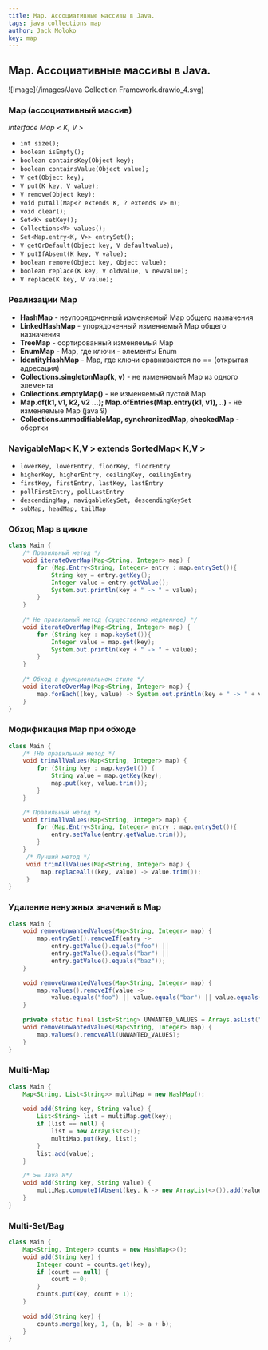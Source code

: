 ```yaml
---
title: Map. Ассоциативные массивы в Java.
tags: java collections map
author: Jack Moloko
key: map
---
```


## Map. Ассоциативные массивы в Java.

<!--more-->

![Image](/images/Java Collection Framework.drawio_4.svg)

### Map (ассоциативный массив)

_interface Map < K, V >_

* `int size();`
* `boolean isEmpty();`
* `boolean containsKey(Object key);`
* `boolean containsValue(Object value);`
* `V get(Object key);`
* `V put(K key, V value);`
* `V remove(Object key);`
* `void putAll(Map<? extends K, ? extends V> m);`
* `void clear();`
* `Set<K> setKey();`
* `Collections<V> values();`
* `Set<Map.entry<K, V>> entrySet();`
* `V getOrDefault(Object key, V defaultvalue);`
* `V putIfAbsent(K key, V value);`
* `boolean remove(Object key, Object value);`
* `boolean replace(K key, V oldValue, V newValue);`
* `V replace(K key, V value);`

### Реализации Map
* **HashMap** - неупорядоченный изменяемый Map общего назначения
* **LinkedHashMap** - упорядоченный изменяемый Map общего назначения
* **TreeMap** - сортированный изменяемый Map
* **EnumMap** - Map, где ключи - элементы Enum
* **IdentityHashMap** - Map, где ключи сравниваются по == (открытая адресация)
* **Collections.singletonMap(k, v)** - не изменяемый Map из одного элемента
* **Collections.emptyMap()** - не изменяемый пустой Map
* **Map.of(k1, v1, k2, v2 ...); Map.ofEntries(Map.entry(k1, v1), ..)** - не изменяемые Map (java 9)
* **Collections.unmodifiableMap, synchronizedMap, checkedMap** - обертки

### NavigableMap< K,V > extends SortedMap< K,V >
* `lowerKey, lowerEntry, floorKey, floorEntry`
* `higherKey, higherEntry, ceilingKey, ceilingEntry`
* `firstKey, firstEntry, lastKey, lastEntry`
* `pollFirstEntry, pollLastEntry`
* `descendingMap, navigableKeySet, descendingKeySet`
* `subMap, headMap, tailMap`

### Обход Map в цикле
```java
class Main {
    /* Правильный метод */
    void iterateOverMap(Map<String, Integer> map) {
        for (Map.Entry<String, Integer> entry : map.entrySet()){
            String key = entry.getKey();
            Integer value = entry.getValue();
            System.out.println(key + " -> " + value);
        }
    }
    
    /* Не правильный метод (существенно медленнее) */
    void iterateOverMap(Map<String, Integer> map) {
        for (String key : map.keySet()){
            Integer value = map.get(key);
            System.out.println(key + " -> " + value);
        }
    }
    
    /* Обход в функциональном стиле */
    void iterateOverMap(Map<String, Integer> map) {
        map.forEach((key, value) -> System.out.println(key + " -> " + value));
    }
}
```
### Модификация Map при обходе
```java
class Main {
    /* !Не правильный метод */
    void trimAllValues(Map<String, Integer> map) {
        for (String key : map.keySet()) {
            String value = map.getKey(key);
            map.put(key, value.trim());
        }
    }

    /* Правильный метод */
    void trimAllValues(Map<String, Integer> map) {
        for (Map.Entry<String, Integer> entry : map.entrySet()){
            entry.setValue(entry.getValue.trim());
        }
    }
     /* Лучший метод */
     void trimAllValues(Map<String, Integer> map) {
         map.replaceAll((key, value) -> value.trim());
     }
}
```
### Удаление ненужных значений в Map
```java
class Main {
    void removeUnwantedValues(Map<String, Integer> map) {
        map.entrySet().removeIf(entry -> 
            entry.getValue().equals("foo") ||
            entry.getValue().equals("bar") ||
            entry.getValue().equals("baz"));
    }

    void removeUnwantedValues(Map<String, Integer> map) {
        map.values().removeIf(value -> 
            value.equals("foo") || value.equals("bar") || value.equals("baz"));
    }
    
    private static final List<String> UNWANTED_VALUES = Arrays.asList("foo", "bar", "baz");
    void removeUnwantedValues(Map<String, Integer> map) {
        map.values().removeAll(UNWANTED_VALUES);
    }
}
```
### Multi-Map
```java
class Main {
    Map<String, List<String>> multiMap = new HashMap();
    
    void add(String key, String value) {
        List<String> list = multiMap.get(key);
        if (list == null) {
            list = new ArrayList<>();
            multiMap.put(key, list);
        }
        list.add(value);
    }

    /* >= Java 8*/
    void add(String key, String value) {
        multiMap.computeIfAbsent(key, k -> new ArrayList<>()).add(value);
    }
}
```
### Multi-Set/Bag
```java
class Main {
    Map<String, Integer> counts = new HashMap<>();
    void add(String key) {
        Integer count = counts.get(key);
        if (count == null) {
            count = 0;
        }
        counts.put(key, count + 1);
    }
    
    void add(String key) {
        counts.merge(key, 1, (a, b) -> a + b);
    }
}
```
